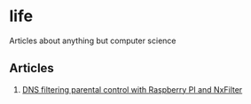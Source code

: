 # life
Articles about anything but computer science

## Articles

1. [DNS filtering parental control with Raspberry PI and NxFilter](./kids/parental-control/dns-filtering.md)